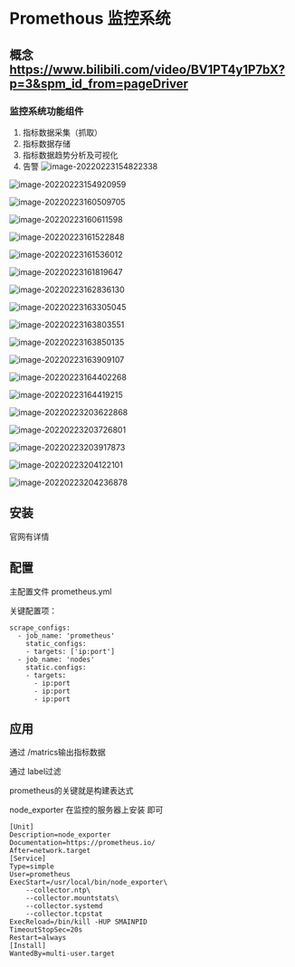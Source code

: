 # Promethous 监控系统

## 概念 https://www.bilibili.com/video/BV1PT4y1P7bX?p=3&spm_id_from=pageDriver

### 监控系统功能组件

1. 指标数据采集（抓取）
2. 指标数据存储
3. 指标数据趋势分析及可视化
4. 告警
   ![image-20220223154822338](C:\Users\Administrator\AppData\Roaming\Typora\typora-user-images\image-20220223154822338.png)

![image-20220223154920959](C:\Users\Administrator\AppData\Roaming\Typora\typora-user-images\image-20220223154920959.png)

![image-20220223160509705](C:\Users\Administrator\AppData\Roaming\Typora\typora-user-images\image-20220223160509705.png)

![image-20220223160611598](C:\Users\Administrator\AppData\Roaming\Typora\typora-user-images\image-20220223160611598.png)

![image-20220223161522848](C:\Users\Administrator\AppData\Roaming\Typora\typora-user-images\image-20220223161522848.png)

![image-20220223161536012](C:\Users\Administrator\AppData\Roaming\Typora\typora-user-images\image-20220223161536012.png)

![image-20220223161819647](C:\Users\Administrator\AppData\Roaming\Typora\typora-user-images\image-20220223161819647.png)

![image-20220223162836130](C:\Users\Administrator\AppData\Roaming\Typora\typora-user-images\image-20220223162836130.png)

![image-20220223163305045](C:\Users\Administrator\AppData\Roaming\Typora\typora-user-images\image-20220223163305045.png)

![image-20220223163803551](C:\Users\Administrator\AppData\Roaming\Typora\typora-user-images\image-20220223163803551.png)

![image-20220223163850135](C:\Users\Administrator\AppData\Roaming\Typora\typora-user-images\image-20220223163850135.png)

![image-20220223163909107](C:\Users\Administrator\AppData\Roaming\Typora\typora-user-images\image-20220223163909107.png)

![image-20220223164402268](C:\Users\Administrator\AppData\Roaming\Typora\typora-user-images\image-20220223164402268.png)

![image-20220223164419215](C:\Users\Administrator\AppData\Roaming\Typora\typora-user-images\image-20220223164419215.png)

![image-20220223203622868](C:\Users\Administrator\AppData\Roaming\Typora\typora-user-images\image-20220223203622868.png)

![image-20220223203726801](C:\Users\Administrator\AppData\Roaming\Typora\typora-user-images\image-20220223203726801.png)

![image-20220223203917873](C:\Users\Administrator\AppData\Roaming\Typora\typora-user-images\image-20220223203917873.png)

![image-20220223204122101](C:\Users\Administrator\AppData\Roaming\Typora\typora-user-images\image-20220223204122101.png)

![image-20220223204236878](C:\Users\Administrator\AppData\Roaming\Typora\typora-user-images\image-20220223204236878.png)

## 安装

官网有详情

## 配置

主配置文件 prometheus.yml

关键配置项：

```
scrape_configs:
  - job_name: 'prometheus'
	static_configs:
	- targets: ['ip:port']
  - job_name: 'nodes'
    static.configs:
    - targets:
      - ip:port
      - ip:port
      - ip:port
```

## 应用

通过 /matrics输出指标数据

通过 label过滤

prometheus的关键就是构建表达式

node_exporter 在监控的服务器上安装 即可

```
[Unit]
Description=node_exporter
Documentation=https://prometheus.io/
After=network.target
[Service]
Type=simple
User=prometheus
ExecStart=/usr/local/bin/node_exporter\
	--collector.ntp\
	--collector.mountstats\
	--collector.systemd
	--collector.tcpstat
ExecReload=/bin/kill -HUP SMAINPID
TimeoutStopSec=20s
Restart=always
[Install]
WantedBy=multi-user.target
```

